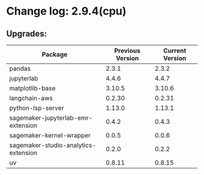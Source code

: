 # Change log: 2.9.4(cpu)

## Upgrades: 

Package | Previous Version | Current Version
---|---|---
pandas|2.3.1|2.3.2
jupyterlab|4.4.6|4.4.7
matplotlib-base|3.10.5|3.10.6
langchain-aws|0.2.30|0.2.31
python-lsp-server|1.13.0|1.13.1
sagemaker-jupyterlab-emr-extension|0.4.2|0.4.3
sagemaker-kernel-wrapper|0.0.5|0.0.6
sagemaker-studio-analytics-extension|0.2.0|0.2.2
uv|0.8.11|0.8.15
